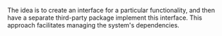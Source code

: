 The idea is to create an interface for a particular functionality, and then have a separate third-party package implement this interface. This approach facilitates managing the system's dependencies.